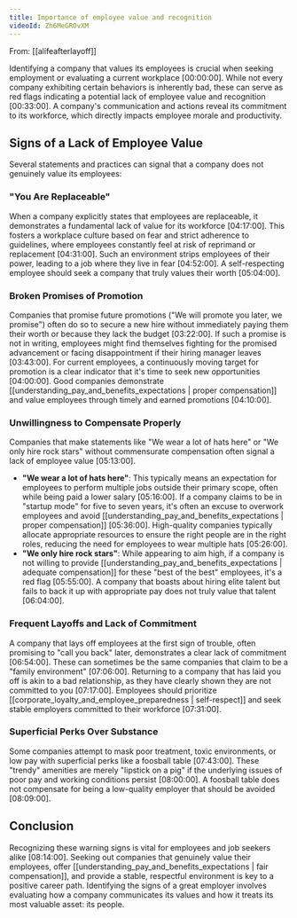 ```yaml
---
title: Importance of employee value and recognition
videoId: Zh6MeGROvXM
---
```


From: [[alifeafterlayoff]] <br/> 

Identifying a company that values its employees is crucial when seeking employment or evaluating a current workplace <a class="yt-timestamp" data-t="00:00:00">[00:00:00]</a>. While not every company exhibiting certain behaviors is inherently bad, these can serve as red flags indicating a potential lack of employee value and recognition <a class="yt-timestamp" data-t="00:33:00">[00:33:00]</a>. A company's communication and actions reveal its commitment to its workforce, which directly impacts employee morale and productivity.

## Signs of a Lack of Employee Value

Several statements and practices can signal that a company does not genuinely value its employees:

### "You Are Replaceable"
When a company explicitly states that employees are replaceable, it demonstrates a fundamental lack of value for its workforce <a class="yt-timestamp" data-t="04:17:00">[04:17:00]</a>. This fosters a workplace culture based on fear and strict adherence to guidelines, where employees constantly feel at risk of reprimand or replacement <a class="yt-timestamp" data-t="04:31:00">[04:31:00]</a>. Such an environment strips employees of their power, leading to a job where they live in fear <a class="yt-timestamp" data-t="04:52:00">[04:52:00]</a>. A self-respecting employee should seek a company that truly values their worth <a class="yt-timestamp" data-t="05:04:00">[05:04:00]</a>.

### Broken Promises of Promotion
Companies that promise future promotions ("We will promote you later, we promise") often do so to secure a new hire without immediately paying them their worth or because they lack the budget <a class="yt-timestamp" data-t="03:22:00">[03:22:00]</a>. If such a promise is not in writing, employees might find themselves fighting for the promised advancement or facing disappointment if their hiring manager leaves <a class="yt-timestamp" data-t="03:43:00">[03:43:00]</a>. For current employees, a continuously moving target for promotion is a clear indicator that it's time to seek new opportunities <a class="yt-timestamp" data-t="04:00:00">[04:00:00]</a>. Good companies demonstrate [[understanding_pay_and_benefits_expectations | proper compensation]] and value employees through timely and earned promotions <a class="yt-timestamp" data-t="04:10:00">[04:10:00]</a>.

### Unwillingness to Compensate Properly
Companies that make statements like "We wear a lot of hats here" or "We only hire rock stars" without commensurate compensation often signal a lack of employee value <a class="yt-timestamp" data-t="05:13:00">[05:13:00]</a>.
*   **"We wear a lot of hats here"**: This typically means an expectation for employees to perform multiple jobs outside their primary scope, often while being paid a lower salary <a class="yt-timestamp" data-t="05:16:00">[05:16:00]</a>. If a company claims to be in "startup mode" for five to seven years, it's often an excuse to overwork employees and avoid [[understanding_pay_and_benefits_expectations | proper compensation]] <a class="yt-timestamp" data-t="05:36:00">[05:36:00]</a>. High-quality companies typically allocate appropriate resources to ensure the right people are in the right roles, reducing the need for employees to wear multiple hats <a class="yt-timestamp" data-t="05:26:00">[05:26:00]</a>.
*   **"We only hire rock stars"**: While appearing to aim high, if a company is not willing to provide [[understanding_pay_and_benefits_expectations | adequate compensation]] for these "best of the best" employees, it's a red flag <a class="yt-timestamp" data-t="05:55:00">[05:55:00]</a>. A company that boasts about hiring elite talent but fails to back it up with appropriate pay does not truly value that talent <a class="yt-timestamp" data-t="06:04:00">[06:04:00]</a>.

### Frequent Layoffs and Lack of Commitment
A company that lays off employees at the first sign of trouble, often promising to "call you back" later, demonstrates a clear lack of commitment <a class="yt-timestamp" data-t="06:54:00">[06:54:00]</a>. These can sometimes be the same companies that claim to be a "family environment" <a class="yt-timestamp" data-t="07:06:00">[07:06:00]</a>. Returning to a company that has laid you off is akin to a bad relationship, as they have clearly shown they are not committed to you <a class="yt-timestamp" data-t="07:17:00">[07:17:00]</a>. Employees should prioritize [[corporate_loyalty_and_employee_preparedness | self-respect]] and seek stable employers committed to their workforce <a class="yt-timestamp" data-t="07:31:00">[07:31:00]</a>.

### Superficial Perks Over Substance
Some companies attempt to mask poor treatment, toxic environments, or low pay with superficial perks like a foosball table <a class="yt-timestamp" data-t="07:43:00">[07:43:00]</a>. These "trendy" amenities are merely "lipstick on a pig" if the underlying issues of poor pay and working conditions persist <a class="yt-timestamp" data-t="08:00:00">[08:00:00]</a>. A foosball table does not compensate for being a low-quality employer that should be avoided <a class="yt-timestamp" data-t="08:09:00">[08:09:00]</a>.

## Conclusion
Recognizing these warning signs is vital for employees and job seekers alike <a class="yt-timestamp" data-t="08:14:00">[08:14:00]</a>. Seeking out companies that genuinely value their employees, offer [[understanding_pay_and_benefits_expectations | fair compensation]], and provide a stable, respectful environment is key to a positive career path. Identifying the signs of a great employer involves evaluating how a company communicates its values and how it treats its most valuable asset: its people.